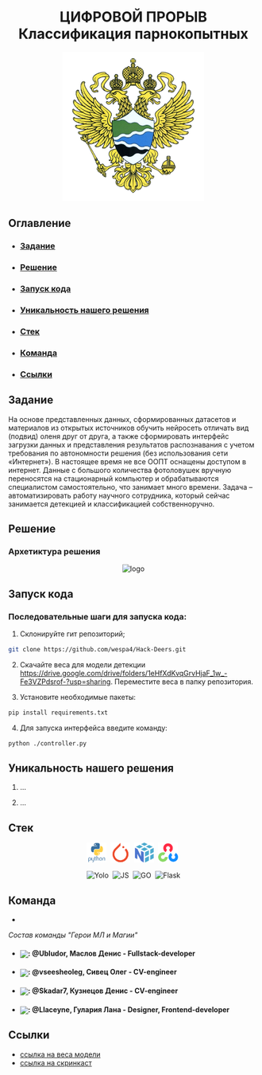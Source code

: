 <div align="center">
  
# ЦИФРОВОЙ ПРОРЫВ <br> Классификация парнокопытных

<img height="300" alt="logo" src="gerb.png">

</div> 


## Оглавление
- ### [Задание](#1)
- ### [Решение](#2)
- ### [Запуск кода](#3)
- ### [Уникальность нашего решения](#4)
- ### [Стек](#5)
- ### [Команда](#6)
- ### [Ссылки](#7)

## <a name="1"> Задание </a>

На основе представленных данных, сформированных датасетов и материалов из открытых источников обучить нейросеть отличать вид (подвид) оленя друг от друга, а также сформировать интерфейс загрузки данных и представления результатов распознавания с учетом требования по автономности решения (без использования сети «Интернет»). В настоящее время не все ООПТ оснащены доступом в интернет. Данные с большого количества фотоловушек вручную переносятся на стационарный компьютер и обрабатываются специалистом самостоятельно, что занимает много времени. Задача – автоматизировать работу научного сотрудника, который сейчас занимается детекцией и классификацией собственноручно.

## <a name="2">Решение </a>

### Архетиктура решения

<div align="center">
<img height="500" alt="logo" src="assets/solution.png">
</div> 

## <a name="3">Запуск кода </a>

### Последовательные шаги для запуска кода:
1. Склонируйте гит репозиторий;
```Bash
git clone https://github.com/wespa4/Hack-Deers.git
```
2. Скачайте веса для модели детекции https://drive.google.com/drive/folders/1eHfXdKvqGrvHjaF_1w_-Fe3VZPdsrof-?usp=sharing. Переместите веса в папку репозитория.

3. Установите необходимые пакеты:
```Bash
pip install requirements.txt
```

4. Для запуска интерфейса введите команду:
```Bash
python ./controller.py
```

## <a name="4">Уникальность нашего решения </a>

1. ...

2. ...

## <a name="5">Стек </a>
<div align="center">
  <img src="https://github.com/devicons/devicon/blob/master/icons/python/python-original-wordmark.svg" title="Python" alt="Python" height="40"/>&nbsp;
  <img src="https://github.com/devicons/devicon/blob/master/icons/pytorch/pytorch-original.svg" title="Pytorch" alt="Pytorch" height="40"/>&nbsp;
  <img src="https://github.com/devicons/devicon/blob/master/icons/numpy/numpy-original.svg" title="Numpy" alt="Numpy" height="40"/>&nbsp;
  <img src="https://github.com/devicons/devicon/blob/master/icons/opencv/opencv-original.svg" title="OpenCV" alt="OpenCV" height="40"/>&nbsp;
  
  <img src="https://pjreddie.com/media/image/yologo_2.png" title="Yolo" alt="Yolo" height="40"/>&nbsp;
  <img src="https://fuzeservers.ru/wp-content/uploads/4/7/b/47bf752c2f13d3f13363ea5b624bd2db.png" title="JS" alt="JS"  height="40"/>&nbsp;
  <img src="https://fronty.com/static/uploads/1.11-30.11/languages%20in%202022/go.png" title="GO" alt="GO" height="40"/>&nbsp;
  <img src="https://upload.wikimedia.org/wikipedia/commons/3/3c/Flask_logo.svg"  title="Flask" alt="Flask" height="40"/>
</div>

## <a name="6">Команда </a>
-
*Состав команды "Герои МЛ и Магии"*

- <h4><img align="center" height="25" src="https://user-images.githubusercontent.com/51875349/198863127-837491f2-b57f-4c75-9840-6a4b01236c7a.png">: @Ubludor, Маслов Денис - Fullstack-developer</h3>
- <h4><img align="center" height="25" src="https://user-images.githubusercontent.com/51875349/198863127-837491f2-b57f-4c75-9840-6a4b01236c7a.png">: @vseesheoleg, Сивец Олег - CV-engineer</h3>
- <h4><img align="center" height="25" src="https://user-images.githubusercontent.com/51875349/198863127-837491f2-b57f-4c75-9840-6a4b01236c7a.png">: @Skadar7, Кузнецов Денис - CV-engineer</h3>
- <h4><img align="center" height="25" src="https://user-images.githubusercontent.com/51875349/198863127-837491f2-b57f-4c75-9840-6a4b01236c7a.png">: @Llaceyne, Гулария Лана - Designer, Frontend-developer</h3>

## <a name="7">Ссылки </a>

- [ссылка на веса модели](https://drive.google.com/drive/folders/1eHfXdKvqGrvHjaF_1w_-Fe3VZPdsrof-?usp=sharing)&nbsp;
- [ссылка на скринкаст](https://drive.google.com/drive/folders/11BADEqlWaA762Ez33jA7ERvHQEqYgAvE?usp=sharing)&nbsp;
